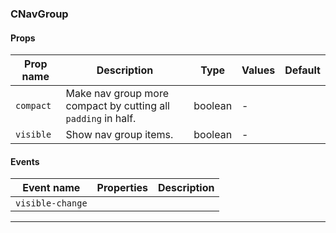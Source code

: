 ### CNavGroup

#### Props

| Prop name            | Description                                                   | Type    | Values | Default |
| -------------------- | ------------------------------------------------------------- | ------- | ------ | ------- |
| <code>compact</code> | Make nav group more compact by cutting all `padding` in half. | boolean | -      |         |
| <code>visible</code> | Show nav group items.                                         | boolean | -      |         |

#### Events

| Event name                  | Properties | Description |
| --------------------------- | ---------- | ----------- |
| <code>visible-change</code> |            |

---
